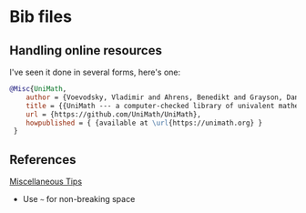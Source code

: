 # Bib files

## Handling online resources

I've seen it done in several forms, here's one:

```bib
@Misc{UniMath,
    author = {Voevodsky, Vladimir and Ahrens, Benedikt and Grayson, Daniel and others},
    title = {{UniMath --- a computer-checked library of univalent mathematics}},
    url = {https://github.com/UniMath/UniMath},
    howpublished = { {available at \url{https://unimath.org} }
 }
```


## References

[Miscellaneous Tips](https://www.ece.ucdavis.edu/~jowens/biberrors.html)
  - Use `~` for non-breaking space
